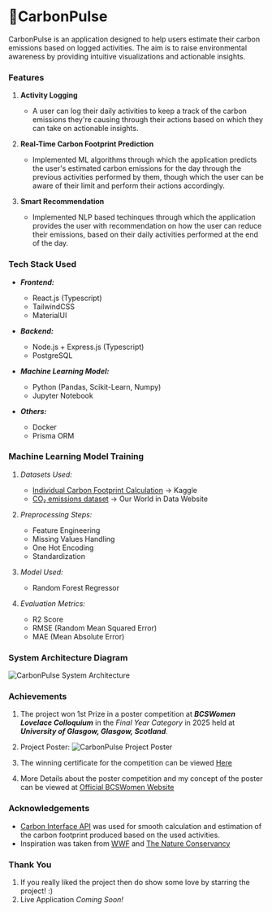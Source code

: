 # 🌱CarbonPulse

CarbonPulse is an application designed to help users estimate their carbon emissions based on logged activities. The aim is to raise environmental awareness by providing intuitive visualizations and actionable insights.

### Features

1. **Activity Logging**

   - A user can log their daily activities to keep a track of the carbon emissions they're causing through their actions based on which they can take on actionable insights.

2. **Real-Time Carbon Footprint Prediction**

   - Implemented ML algorithms through which the application predicts the user's estimated carbon emissions for the day through the previous activities performed by them, though which the user can be aware of their limit and perform their actions accordingly.

3. **Smart Recommendation**

   - Implemented NLP based techinques through which the application provides the user with recommendation on how the user can reduce their emissions, based on their daily activities performed at the end of the day.

### Tech Stack Used

- **_Frontend:_**

  - React.js (Typescript)
  - TailwindCSS
  - MaterialUI

- **_Backend:_**

  - Node.js + Express.js (Typescript)
  - PostgreSQL

- **_Machine Learning Model:_**

  - Python (Pandas, Scikit-Learn, Numpy)
  - Jupyter Notebook

- **_Others:_**

  - Docker
  - Prisma ORM

### Machine Learning Model Training

1. _Datasets Used:_

   - [Individual Carbon Footprint Calculation]("https://www.kaggle.com/datasets/dumanmesut/individual-carbon-footprint-calculation") -> Kaggle
   - [CO₂ emissions dataset]("https://ourworldindata.org/co2-dataset-sources") -> Our World in Data Website

2. _Preprocessing Steps:_

   - Feature Engineering
   - Missing Values Handling
   - One Hot Encoding
   - Standardization

3. _Model Used:_

   - Random Forest Regressor

4. _Evaluation Metrics:_
   - R2 Score
   - RMSE (Random Mean Squared Error)
   - MAE (Mean Absolute Error)

### System Architecture Diagram

![CarbonPulse System Architecture]("docs/Project_Structure.png")

### Achievements

1. The project won 1st Prize in a poster competition at **_BCSWomen Lovelace Colloquium_** in the _Final Year Category_ in 2025 held at **_University of Glasgow, Glasgow, Scotland_**.

2. Project Poster:
   ![CarbonPulse Project Poster]("docs/Competition_Poster.png")

3. The winning certificate for the competition can be viewed [Here]("https://drive.google.com/file/d/128gMTLFLbcnBjW8-5EXdnHoibuGuRq2w/view?usp=sharing")

4. More Details about the poster competition and my concept of the poster can be viewed at [Official BCSWomen Website]("https://bcswomenlovelace.bcs.org/?page_id=617")

### Acknowledgements

- [Carbon Interface API]("https://docs.carboninterface.com/#/?id=introduction") was used for smooth calculation and estimation of the carbon footprint produced based on the used activities.
- Inspiration was taken from [WWF]("https://support.wwf.org.uk/adoptions") and [The Nature Conservancy]("https://www.nature.org/en-us/get-involved/how-to-help/carbon-footprint-calculator/?utm_source=chatgpt.com)

### Thank You

1. If you really liked the project then do show some love by starring the project! :)
2. Live Application _Coming Soon!_
